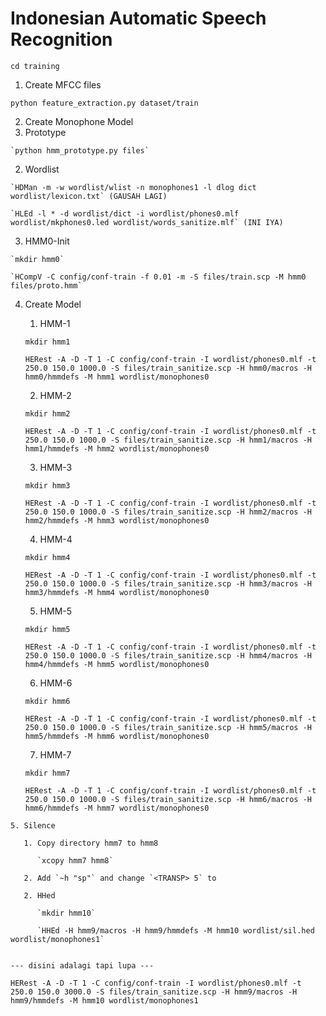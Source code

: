 # Indonesian Automatic Speech Recognition

`cd training`

1. Create MFCC files
  
  `python feature_extraction.py dataset/train`

2. Create Monophone Model
  1. Prototype
  
    `python hmm_prototype.py files`
    
  2. Wordlist 
    
    `HDMan -m -w wordlist/wlist -n monophones1 -l dlog dict wordlist/lexicon.txt` (GAUSAH LAGI)
    
    `HLEd -l * -d wordlist/dict -i wordlist/phones0.mlf wordlist/mkphones0.led wordlist/words_sanitize.mlf` (INI IYA)

  3. HMM0-Init
  
    `mkdir hmm0`
    
    `HCompV -C config/conf-train -f 0.01 -m -S files/train.scp -M hmm0 files/proto.hmm`
   
  4. Create Model
  
      1. HMM-1
        
        `mkdir hmm1`
        
        `HERest -A -D -T 1 -C config/conf-train -I wordlist/phones0.mlf -t 250.0 150.0 1000.0 -S files/train_sanitize.scp -H hmm0/macros -H hmm0/hmmdefs -M hmm1 wordlist/monophones0`
    
      2. HMM-2
        
        `mkdir hmm2`
    
        `HERest -A -D -T 1 -C config/conf-train -I wordlist/phones0.mlf -t 250.0 150.0 1000.0 -S files/train_sanitize.scp -H hmm1/macros -H hmm1/hmmdefs -M hmm2 wordlist/monophones0`
    
      3. HMM-3
      
        `mkdir hmm3`

        `HERest -A -D -T 1 -C config/conf-train -I wordlist/phones0.mlf -t 250.0 150.0 1000.0 -S files/train_sanitize.scp -H hmm2/macros -H hmm2/hmmdefs -M hmm3 wordlist/monophones0`
    
      4. HMM-4
      
        `mkdir hmm4`
        
        `HERest -A -D -T 1 -C config/conf-train -I wordlist/phones0.mlf -t 250.0 150.0 1000.0 -S files/train_sanitize.scp -H hmm3/macros -H hmm3/hmmdefs -M hmm4 wordlist/monophones0`
    
      5. HMM-5
      
        `mkdir hmm5`
        
        `HERest -A -D -T 1 -C config/conf-train -I wordlist/phones0.mlf -t 250.0 150.0 1000.0 -S files/train_sanitize.scp -H hmm4/macros -H hmm4/hmmdefs -M hmm5 wordlist/monophones0`
    
      6. HMM-6
        
        `mkdir hmm6`

        `HERest -A -D -T 1 -C config/conf-train -I wordlist/phones0.mlf -t 250.0 150.0 1000.0 -S files/train_sanitize.scp -H hmm5/macros -H hmm5/hmmdefs -M hmm6 wordlist/monophones0`
    
      7. HMM-7
      
        `mkdir hmm7`
        
        `HERest -A -D -T 1 -C config/conf-train -I wordlist/phones0.mlf -t 250.0 150.0 1000.0 -S files/train_sanitize.scp -H hmm6/macros -H hmm6/hmmdefs -M hmm7 wordlist/monophones0`
        
        
    
    5. Silence
    
       1. Copy directory hmm7 to hmm8
          
          `xcopy hmm7 hmm8`
             
       2. Add `~h "sp"` and change `<TRANSP> 5` to 
          
       2. HHed
       
          `mkdir hmm10`
          
          `HHEd -H hmm9/macros -H hmm9/hmmdefs -M hmm10 wordlist/sil.hed wordlist/monophones1`

    
    --- disini adalagi tapi lupa ---
    
    HERest -A -D -T 1 -C config/conf-train -I wordlist/phones0.mlf -t 250.0 150.0 3000.0 -S files/train_sanitize.scp -H hmm9/macros -H hmm9/hmmdefs -M hmm10 wordlist/monophones1
